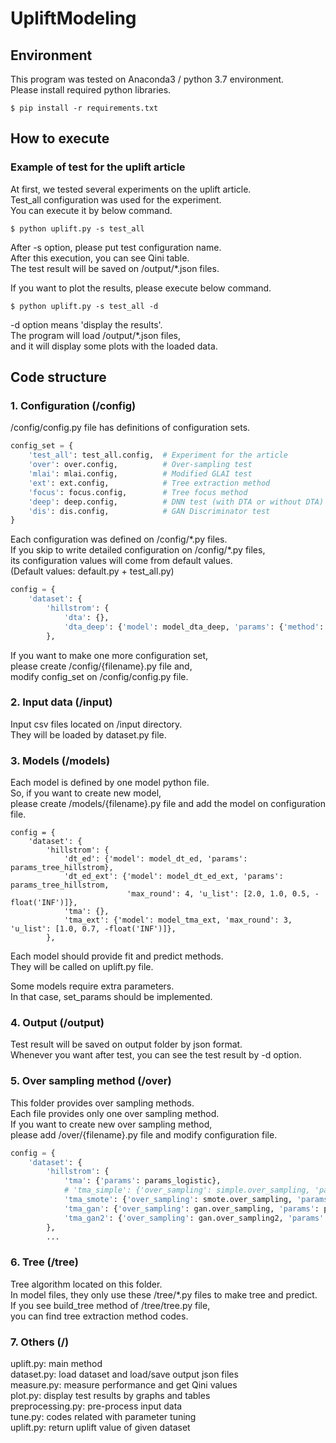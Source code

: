 # UpliftModeling
## Environment
This program was tested on Anaconda3 / python 3.7 environment.<br>
Please install required python libraries.
``` console
$ pip install -r requirements.txt
```

## How to execute
### Example of test for the uplift article
At first, we tested several experiments on the uplift article.<br>
Test_all configuration was used for the experiment.<br>
You can execute it by below command.
``` console
$ python uplift.py -s test_all
```
After -s option, please put test configuration name.<br>
After this execution, you can see Qini table.<br>
The test result will be saved on /output/*.json files.

If you want to plot the results, please execute below command.
``` console
$ python uplift.py -s test_all -d
```
-d option means 'display the results'.<br>
The program will load /output/*.json files,<br>
and it will display some plots with the loaded data.

## Code structure
### 1. Configuration (/config)
/config/config.py file has definitions of configuration sets.
``` python
config_set = {
    'test_all': test_all.config,  # Experiment for the article
    'over': over.config,          # Over-sampling test
    'mlai': mlai.config,          # Modified GLAI test
    'ext': ext.config,            # Tree extraction method
    'focus': focus.config,        # Tree focus method
    'deep': deep.config,          # DNN test (with DTA or without DTA)
    'dis': dis.config,            # GAN Discriminator test
}
```
Each configuration was defined on /config/\*.py files.<br>
If you skip to write detailed configuration on /config/\*.py files,<br>
its configuration values will come from default values.<br>
(Default values: default.py + test_all.py)
``` python
config = {
    'dataset': {
        'hillstrom': {
            'dta': {},
            'dta_deep': {'model': model_dta_deep, 'params': {'method': 'logistic'}},
        },
```

If you want to make one more configuration set,<br>
please create /config/{filename}.py file and,<br>
modify config_set on /config/config.py file.

### 2. Input data (/input)
Input csv files located on /input directory.<br>
They will be loaded by dataset.py file.

### 3. Models (/models)
Each model is defined by one model python file.<br>
So, if you want to create new model,<br>
please create /models/{filename}.py file and add the model on configuration file.
``` config
config = {
    'dataset': {
        'hillstrom': {
            'dt_ed': {'model': model_dt_ed, 'params': params_tree_hillstrom},
            'dt_ed_ext': {'model': model_dt_ed_ext, 'params': params_tree_hillstrom,
                          'max_round': 4, 'u_list': [2.0, 1.0, 0.5, -float('INF')]},
            'tma': {},
            'tma_ext': {'model': model_tma_ext, 'max_round': 3, 'u_list': [1.0, 0.7, -float('INF')]},
        },
```

Each model should provide fit and predict methods.<br>
They will be called on uplift.py file.

Some models require extra parameters.<br>
In that case, set_params should be implemented.

### 4. Output (/output)
Test result will be saved on output folder by json format.<br>
Whenever you want after test, you can see the test result by -d option.

### 5. Over sampling method (/over)
This folder provides over sampling methods.<br>
Each file provides only one over sampling method.<br>
If you want to create new over sampling method,<br>
please add /over/{filename}.py file and modify configuration file.
``` python
config = {
    'dataset': {
        'hillstrom': {
            'tma': {'params': params_logistic},
            # 'tma_simple': {'over_sampling': simple.over_sampling, 'params': params_logistic},
            'tma_smote': {'over_sampling': smote.over_sampling, 'params': params_logistic},
            'tma_gan': {'over_sampling': gan.over_sampling, 'params': params_logistic},
            'tma_gan2': {'over_sampling': gan.over_sampling2, 'params': params_logistic},
        },
        ...
```

### 6. Tree (/tree)
Tree algorithm located on this folder.<br>
In model files, they only use these /tree/*.py files to make tree and predict.<br>
If you see build_tree method of /tree/tree.py file,<br>
you can find tree extraction method codes.
 
### 7. Others (/)
uplift.py: main method<br>
dataset.py: load dataset and load/save output json files<br>
measure.py: measure performance and get Qini values<br>
plot.py: display test results by graphs and tables<br>
preprocessing.py: pre-process input data<br>
tune.py: codes related with parameter tuning<br>
uplift.py: return uplift value of given dataset
